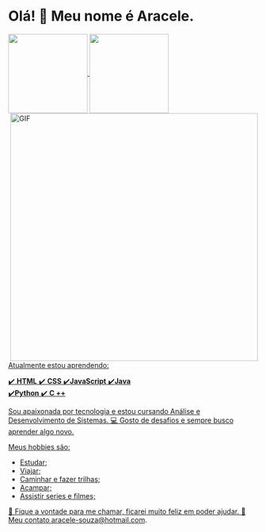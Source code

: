 # Olá! 👋   Meu nome é Aracele.


<div>

<a href="https://github.com/aracelesouza">


<img height="160em"   align="center" src="https://github-readme-stats.vercel.app/api?username=aracelesouza&show_icons=true&theme=jolly&include_all_commits=true&count_private=true"/>

<img height="160em"  align="center" src="https://github-readme-stats.vercel.app/api/top-langs/?username=aracelesouza&&layout=compact&hide=shell&theme=jolly"/>

</div>

<img scr = "https://github.com/AraceleSouza/AraceleSouza/blob/53db113b864d2903ee8f79d5a6f2ad26f71fe492/capa%20GitHub.png" width="150px" />

<img align= "right" alt= 'GIF' src= "https://octocat-generator-assets.githubusercontent.com/my-octocat-1624419416217.png" width= "500px" />

Atualmente estou aprendendo:

✔️ **HTML** 
✔️ **CSS** 
✔️**JavaScript**
✔️**Java**  
✔️**Python**
✔️ **C ++**

Sou apaixonada por tecnologia e estou cursando Análise e Desenvolvimento de Sistemas. 💻
Gosto de desafios e sempre busco aprender algo novo.

Meus hobbies são:

 - Estudar;
 -  Viajar;
 - Caminhar e fazer trilhas;
 - Acampar;
  - Assistir series e filmes;
    
💬  Fique a vontade para me chamar, ficarei muito feliz em poder ajudar.
📧 Meu contato  [aracele-souza@hotmail.com](mailto:contato@strongreen.com).

